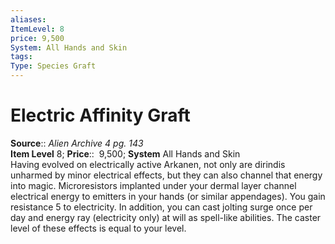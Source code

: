 ```yaml
---
aliases: 
ItemLevel: 8
price: 9,500
System: All Hands and Skin 
tags: 
Type: Species Graft
---
```


# Electric Affinity Graft

**Source**:: _Alien Archive 4 pg. 143_  
**Item Level** 8;
**Price**::  9,500; **System** All Hands and Skin  
Having evolved on electrically active Arkanen, not only are dirindis unharmed by minor electrical effects, but they can also channel that energy into magic. Microresistors implanted under your dermal layer channel electrical energy to emitters in your hands (or similar appendages). You gain resistance 5 to electricity. In addition, you can cast jolting surge once per day and energy ray (electricity only) at will as spell-like abilities. The caster level of these effects is equal to your level.
